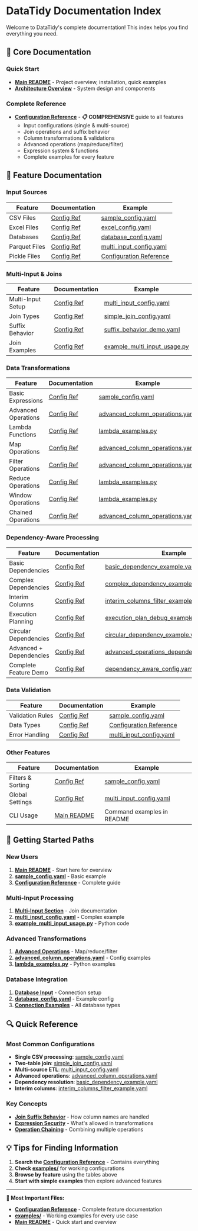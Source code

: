 # DataTidy Documentation Index

Welcome to DataTidy's complete documentation! This index helps you find everything you need.

## 📖 Core Documentation

### **Quick Start**
- **[Main README](../README.md)** - Project overview, installation, quick examples
- **[Architecture Overview](architecture.md)** - System design and components

### **Complete Reference**
- **[Configuration Reference](configuration.md)** - **📋 COMPREHENSIVE** guide to all features
  - Input configurations (single & multi-source)
  - Join operations and suffix behavior
  - Column transformations & validations
  - Advanced operations (map/reduce/filter)
  - Expression system & functions
  - Complete examples for every feature

## 🎯 Feature Documentation

### **Input Sources**
| Feature | Documentation | Example |
|---------|---------------|---------|
| CSV Files | [Config Ref](configuration.md#csv-input) | [sample_config.yaml](../examples/sample_config.yaml) |
| Excel Files | [Config Ref](configuration.md#excel-input) | [excel_config.yaml](../examples/excel_config.yaml) |
| Databases | [Config Ref](configuration.md#database-input) | [database_config.yaml](../examples/database_config.yaml) |
| Parquet Files | [Config Ref](configuration.md#parquet-input) | [multi_input_config.yaml](../examples/multi_input_config.yaml) |
| Pickle Files | [Config Ref](configuration.md#pickle-input) | [Configuration Reference](configuration.md) |

### **Multi-Input & Joins**
| Feature | Documentation | Example |
|---------|---------------|---------|
| Multi-Input Setup | [Config Ref](configuration.md#multi-input-with-joins-new) | [multi_input_config.yaml](../examples/multi_input_config.yaml) |
| Join Types | [Config Ref](configuration.md#join-types) | [simple_join_config.yaml](../examples/simple_join_config.yaml) |
| Suffix Behavior | [Config Ref](configuration.md#column-suffixes) | [suffix_behavior_demo.yaml](../examples/suffix_behavior_demo.yaml) |
| Join Examples | [Config Ref](configuration.md#multi-input-examples) | [example_multi_input_usage.py](../examples/example_multi_input_usage.py) |

### **Data Transformations**
| Feature | Documentation | Example |
|---------|---------------|---------|
| Basic Expressions | [Config Ref](configuration.md#transformations) | [sample_config.yaml](../examples/sample_config.yaml) |
| Advanced Operations | [Config Ref](configuration.md#advanced-column-operations) | [advanced_column_operations.yaml](../examples/advanced_column_operations.yaml) |
| Lambda Functions | [Config Ref](configuration.md#operation-types) | [lambda_examples.py](../examples/lambda_examples.py) |
| Map Operations | [Config Ref](configuration.md#map-operations) | [advanced_column_operations.yaml](../examples/advanced_column_operations.yaml) |
| Filter Operations | [Config Ref](configuration.md#filter-operations) | [advanced_column_operations.yaml](../examples/advanced_column_operations.yaml) |
| Reduce Operations | [Config Ref](configuration.md#reduce-operations) | [lambda_examples.py](../examples/lambda_examples.py) |
| Window Operations | [Config Ref](configuration.md#window-operations) | [lambda_examples.py](../examples/lambda_examples.py) |
| Chained Operations | [Config Ref](configuration.md#chained-operations) | [advanced_column_operations.yaml](../examples/advanced_column_operations.yaml) |

### **Dependency-Aware Processing**
| Feature | Documentation | Example |
|---------|---------------|---------|
| Basic Dependencies | [Config Ref](configuration.md#dependency-aware-processing) | [basic_dependency_example.yaml](../examples/basic_dependency_example.yaml) |
| Complex Dependencies | [Config Ref](configuration.md#execution-order-resolution) | [complex_dependency_example.yaml](../examples/complex_dependency_example.yaml) |
| Interim Columns | [Config Ref](configuration.md#interim-columns) | [interim_columns_filter_example.yaml](../examples/interim_columns_filter_example.yaml) |
| Execution Planning | [Config Ref](configuration.md#debugging-dependencies) | [execution_plan_debug_example.yaml](../examples/execution_plan_debug_example.yaml) |
| Circular Dependencies | [Config Ref](configuration.md#error-handling) | [circular_dependency_example.yaml](../examples/circular_dependency_example.yaml) |
| Advanced + Dependencies | [Config Ref](configuration.md#advanced-dependency-examples) | [advanced_operations_dependency_example.yaml](../examples/advanced_operations_dependency_example.yaml) |
| Complete Feature Demo | [Config Ref](configuration.md#dependency-aware-processing) | [dependency_aware_config.yaml](../examples/dependency_aware_config.yaml) |

### **Data Validation**
| Feature | Documentation | Example |
|---------|---------------|---------|
| Validation Rules | [Config Ref](configuration.md#validation-rules) | [sample_config.yaml](../examples/sample_config.yaml) |
| Data Types | [Config Ref](configuration.md#data-types) | [Configuration Reference](configuration.md) |
| Error Handling | [Config Ref](configuration.md#global-settings) | [multi_input_config.yaml](../examples/multi_input_config.yaml) |

### **Other Features**
| Feature | Documentation | Example |
|---------|---------------|---------|
| Filters & Sorting | [Config Ref](configuration.md#filters) | [sample_config.yaml](../examples/sample_config.yaml) |
| Global Settings | [Config Ref](configuration.md#global-settings) | [multi_input_config.yaml](../examples/multi_input_config.yaml) |
| CLI Usage | [Main README](../README.md#command-line-usage) | Command examples in README |

## 🚀 Getting Started Paths

### **New Users**
1. **[Main README](../README.md)** - Start here for overview
2. **[sample_config.yaml](../examples/sample_config.yaml)** - Basic example
3. **[Configuration Reference](configuration.md)** - Complete guide

### **Multi-Input Processing**
1. **[Multi-Input Section](configuration.md#multi-input-joins)** - Join documentation
2. **[multi_input_config.yaml](../examples/multi_input_config.yaml)** - Complex example
3. **[example_multi_input_usage.py](../examples/example_multi_input_usage.py)** - Python code

### **Advanced Transformations**
1. **[Advanced Operations](configuration.md#advanced-column-operations)** - Map/reduce/filter
2. **[advanced_column_operations.yaml](../examples/advanced_column_operations.yaml)** - Config examples
3. **[lambda_examples.py](../examples/lambda_examples.py)** - Python examples

### **Database Integration**
1. **[Database Input](configuration.md#database-input)** - Connection setup
2. **[database_config.yaml](../examples/database_config.yaml)** - Example config
3. **[Connection Examples](configuration.md#connection-string-examples)** - All database types

## 🔍 Quick Reference

### **Most Common Configurations**
- **Single CSV processing**: [sample_config.yaml](../examples/sample_config.yaml)
- **Two-table join**: [simple_join_config.yaml](../examples/simple_join_config.yaml)
- **Multi-source ETL**: [multi_input_config.yaml](../examples/multi_input_config.yaml)
- **Advanced operations**: [advanced_column_operations.yaml](../examples/advanced_column_operations.yaml)
- **Dependency resolution**: [basic_dependency_example.yaml](../examples/basic_dependency_example.yaml)
- **Interim columns**: [interim_columns_filter_example.yaml](../examples/interim_columns_filter_example.yaml)

### **Key Concepts**
- **[Join Suffix Behavior](configuration.md#column-suffixes)** - How column names are handled
- **[Expression Security](configuration.md#security-notes)** - What's allowed in transformations
- **[Operation Chaining](configuration.md#chained-operations)** - Combining multiple operations

## 💡 Tips for Finding Information

1. **Search the [Configuration Reference](configuration.md)** - Contains everything
2. **Check [examples/](../examples/)** for working configurations
3. **Browse by feature** using the tables above
4. **Start with simple examples** then explore advanced features

---

**📌 Most Important Files:**
- **[Configuration Reference](configuration.md)** - Complete feature documentation
- **[examples/](../examples/)** - Working examples for every use case
- **[Main README](../README.md)** - Quick start and overview